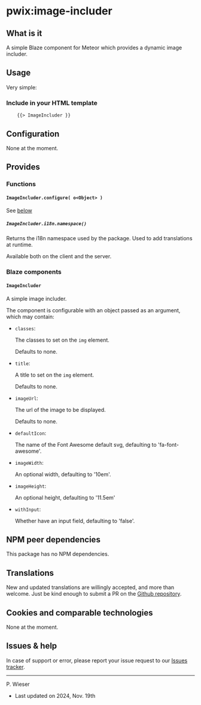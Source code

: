 # pwix:image-includer

## What is it

A simple Blaze component for Meteor which provides a dynamic image includer.

## Usage

Very simple:

### Include in your HTML template

```
    {{> ImageIncluder }}
```

## Configuration

None at the moment.

## Provides

### Functions

#### `ImageIncluder.configure( o<Object> )`

See [below](#configuration)

##### `ImageIncluder.i18n.namespace()`

Returns the i18n namespace used by the package. Used to add translations at runtime.

Available both on the client and the server.

### Blaze components

#### `ImageIncluder`

A simple image includer.

The component is configurable with an object passed as an argument, which may contain:

- `classes`:

    The classes to set on the `img` element.

    Defaults to none.

- `title`:

    A title to set on the `img` element.

    Defaults to none.

- `imageUrl`:

    The url of the image to be displayed.

    Defaults to none.

- `defaultIcon`:

    The name of the Font Awesome default svg, defaulting to 'fa-font-awesome'.

- `imageWidth`:

    An optional width, defaulting to '10em'.

- `imageHeight`:

    An optional height, defaulting to '11.5em'

- `withInput`:

    Whether have an input field, defaulting to 'false'.

## NPM peer dependencies

This package has no NPM dependencies.

## Translations

New and updated translations are willingly accepted, and more than welcome. Just be kind enough to submit a PR on the [Github repository](https://github.com/trychlos/pwix-image-includer/pulls).

## Cookies and comparable technologies

None at the moment.

## Issues & help

In case of support or error, please report your issue request to our [Issues tracker](https://github.com/trychlos/pwix-image-includer/issues).


---
P. Wieser
- Last updated on 2024, Nov. 19th
